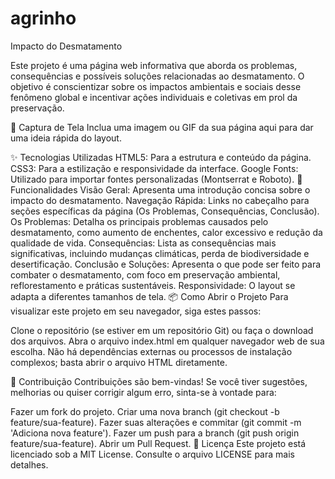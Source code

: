 # agrinho

Impacto do Desmatamento

Este projeto é uma página web informativa que aborda os problemas, consequências e possíveis soluções relacionadas ao desmatamento. O objetivo é conscientizar sobre os impactos ambientais e sociais desse fenômeno global e incentivar ações individuais e coletivas em prol da preservação.

📸 Captura de Tela
Inclua uma imagem ou GIF da sua página aqui para dar uma ideia rápida do layout.

✨ Tecnologias Utilizadas
HTML5: Para a estrutura e conteúdo da página.
CSS3: Para a estilização e responsividade da interface.
Google Fonts: Utilizado para importar fontes personalizadas (Montserrat e Roboto).
🚀 Funcionalidades
Visão Geral: Apresenta uma introdução concisa sobre o impacto do desmatamento.
Navegação Rápida: Links no cabeçalho para seções específicas da página (Os Problemas, Consequências, Conclusão).
Os Problemas: Detalha os principais problemas causados pelo desmatamento, como aumento de enchentes, calor excessivo e redução da qualidade de vida.
Consequências: Lista as consequências mais significativas, incluindo mudanças climáticas, perda de biodiversidade e desertificação.
Conclusão e Soluções: Apresenta o que pode ser feito para combater o desmatamento, com foco em preservação ambiental, reflorestamento e práticas sustentáveis.
Responsividade: O layout se adapta a diferentes tamanhos de tela.
📦 Como Abrir o Projeto
Para visualizar este projeto em seu navegador, siga estes passos:

Clone o repositório (se estiver em um repositório Git) ou faça o download dos arquivos.
Abra o arquivo index.html em qualquer navegador web de sua escolha.
Não há dependências externas ou processos de instalação complexos; basta abrir o arquivo HTML diretamente.

🤝 Contribuição
Contribuições são bem-vindas! Se você tiver sugestões, melhorias ou quiser corrigir algum erro, sinta-se à vontade para:

Fazer um fork do projeto.
Criar uma nova branch (git checkout -b feature/sua-feature).
Fazer suas alterações e commitar (git commit -m 'Adiciona nova feature').
Fazer um push para a branch (git push origin feature/sua-feature).
Abrir um Pull Request.
📄 Licença
Este projeto está licenciado sob a MIT License. Consulte o arquivo LICENSE para mais detalhes.
